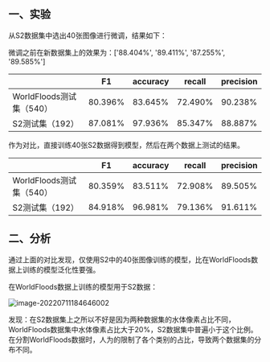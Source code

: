 ## 一、实验

从S2数据集中选出40张图像进行微调，结果如下：

微调之前在新数据集上的效果为：['88.404%', '89.411%', '87.255%', '89.585%']

|                          | F1      | accuracy | recall  | precision |
| ------------------------ | ------- | -------- | ------- | --------- |
| WorldFloods测试集（540） | 80.396% | 83.645%  | 72.490% | 90.238%   |
| S2测试集（192）          | 87.081% | 97.936%  | 85.347% | 88.887%   |

作为对比，直接训练40张S2数据得到模型，然后在两个数据上测试的结果。

|                          | F1      | accuracy | recall  | precision |
| ------------------------ | ------- | -------- | ------- | --------- |
| WorldFloods测试集（540） | 80.359% | 83.511%  | 72.908% | 89.505%   |
| S2测试集（192）          | 84.918% | 96.981%  | 79.136% | 91.611%   |

## 二、分析

通过上面的对比发现，仅使用S2中的40张图像训练的模型，比在WorldFloods数据上训练的模型泛化性要强。

在WorldFloods数据上训练的模型用于S2数据：

![image-20220711184646002](C:\Users\25758\AppData\Roaming\Typora\typora-user-images\image-20220711184646002.png)

发现：在S2数据集上之所以不好是因为两种数据集的水体像素占比不同，WorldFloods数据集中水体像素占比大于20%，S2数据集中普遍小于这个比例。在分割WorldFloods数据时，人为的限制了各个类别的占比，导致两个数据集的分布不同。